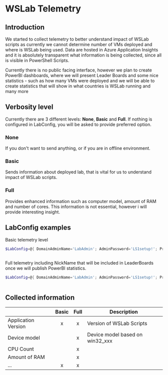 # WSLab Telemetry

## Introduction

We started to collect telemetry to better understand impact of WSLab scripts as currently we cannot determine number of VMs deployed and where is WSLab being used. Data are hosted in Azure Application Insights and it is absolutely transparent what information is being collected, since all is visible in PowerShell Scripts.

Currently there is no public facing interface, however we plan to create PowerBI dashboards, where we will present Leader Boards and some nice statistics - such as how many VMs were deployed and we will be able to create statistics that will show in what countries is WSLab running and many more

## Verbosity level

Currently there are 3 different levels: **None**, **Basic** and **Full**. If nothing is configured in LabConfig, you will be asked to provide preferred option.

### None

If you don't want to send anything, or if you are in offline environment.

### Basic

Sends information about deployed lab, that is vital for us to understand impact of WSLab scripts.

### Full

Provides enhanced information such as computer model, amount of RAM and number of cores. This information is not essential, however i will provide interesting insight.

## LabConfig examples

Basic telemetry level

```powershell
$LabConfig=@{ DomainAdminName='LabAdmin'; AdminPassword='LS1setup!'; Prefix = 'WSLab-' ; DCEdition='4'; Internet=$true ; TelemetryLevel='Basic' ; AdditionalNetworksConfig=@(); VMs=@()}
 
```

Full telemetry including NickName that will be included in LeaderBoards once we will publish PowerBI statistics.

```powershell
$LabConfig=@{ DomainAdminName='LabAdmin'; AdminPassword='LS1setup!'; Prefix = 'WSLab-' ; DCEdition='4'; Internet=$true ; TelemetryLevel='Full' ; TelemetryNickname='Jaromirk' ; AdditionalNetworksConfig=@(); VMs=@()}
 
```

## Collected information

|                   |Basic|Full|Description|
|-------------------|:---:|:--:|-----------|
|Application Version|x    |x   |Version of WSLab Scripts |
|Device model       |     |x   |Device model based on win32_xxx|
|CPU Count          |     |x   |   |
|Amount of RAM      |     |x   |   |
|...                |x    |x   |   |
